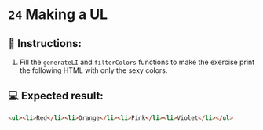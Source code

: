 # `24` Making a UL

## 📝 Instructions:

1. Fill the `generateLI` and `filterColors` functions to make the exercise print the following HTML with only the sexy colors.

## 💻 Expected result:

```html
<ul><li>Red</li><li>Orange</li><li>Pink</li><li>Violet</li></ul>
```
